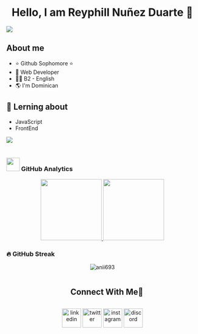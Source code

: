 <div align="center">
<h1 align="center">Hello, I am Reyphill Nuñez Duarte 👋</h1>
</div>
<img src="https://d2kd1atb170pxv.cloudfront.net/var/site/storage/images/9/4/2/5/515249-3-esl-ES/c8ff935bd4c1-AdobeStock_614906788-4-.jpg">

## About me

- ⭐ Github Sophomore ⭐ 
- 🛜 Web Developer
- 🤵‍♂️ B2 - English
- 🌎 I'm Dominican <kbd>
  
## 🌱 Lerning about
 
- JavaScript
- FrontEnd
  
<img src="https://user-images.githubusercontent.com/73097560/115834477-dbab4500-a447-11eb-908a-139a6edaec5c.gif"><br><br>

### <img src="https://media.giphy.com/media/iY8CRBdQXODJSCERIr/giphy.gif" width="35"><b> GitHub Analytics </b>

<p align="center">
<a href="https://github.com/Reyx38">
  <img height="160em" src="https://github-readme-stats-eight-theta.vercel.app/api?username=Reyx38&show_icons=true&theme=dark&include_all_commits=true&count_private=true"/>
  <img height="160em" src="https://github-readme-stats-eight-theta.vercel.app/api/top-langs/?username=Reyx38&layout=compact&langs_count=8&theme=dark"/>
</a>
</p>

### 🔥 GitHub Streak

<p align="center"><img align="center" src="https://github-readme-streak-stats.herokuapp.com/?user=Reyx38&theme=dark" alt="anii693" /></p>

<div id="user-content-toc">
  <ul align="center">
    <summary><h2 style="display: inline-block">Connect With Me🤝</h2></summary>
  </ul>
</div>

<p align="center">
<a href="https://www.linkedin.com/in/1010nishant/" target="blank"><img align="center" src="https://user-images.githubusercontent.com/88904952/234979284-68c11d7f-1acc-4f0c-ac78-044e1037d7b0.png" alt="linkedin" height="50" width="50" /></a>
<a href="https://twitter.com/1010nishant" target="blank"><img align="center" src="https://user-images.githubusercontent.com/88904952/234980676-61bfb021-ecc8-48f7-88e6-34c1b06c4a58.png" alt="twitter" height="50" width="50" /></a> 
<a href="https://www.instagram.com/nishant.jangir.1010/" target="blank"><img align="center" src="https://user-images.githubusercontent.com/88904952/234981169-2dd1e58f-4b7e-468c-8213-034ba62156c3.png" alt="instagram" height="50" width="50" /></a>
<a href="https://discordapp.com/users/957722095381540874" target="blank"><img align="center" src="https://user-images.githubusercontent.com/88904952/234982627-019fd336-6248-453c-9b05-97c13fd1d207.png" alt="discord" height="50" width="50" /></a>
  
</p>
